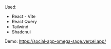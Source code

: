 Used:

- React - Vite
- React Query
- Tailwind
- Shadcnui

Demo: https://social-app-omega-sage.vercel.app/
